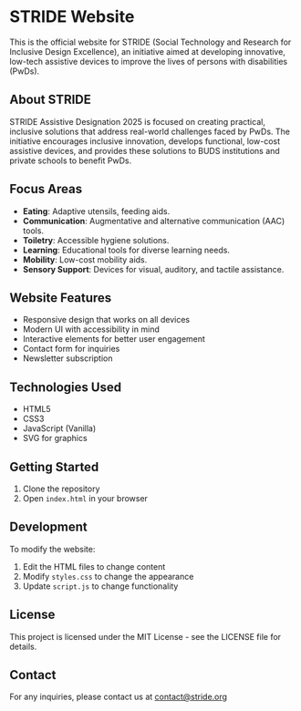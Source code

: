 # STRIDE Website

This is the official website for STRIDE (Social Technology and Research for Inclusive Design Excellence), an initiative aimed at developing innovative, low-tech assistive devices to improve the lives of persons with disabilities (PwDs).

## About STRIDE

STRIDE Assistive Designation 2025 is focused on creating practical, inclusive solutions that address real-world challenges faced by PwDs. The initiative encourages inclusive innovation, develops functional, low-cost assistive devices, and provides these solutions to BUDS institutions and private schools to benefit PwDs.

## Focus Areas

- **Eating**: Adaptive utensils, feeding aids.
- **Communication**: Augmentative and alternative communication (AAC) tools.
- **Toiletry**: Accessible hygiene solutions.
- **Learning**: Educational tools for diverse learning needs.
- **Mobility**: Low-cost mobility aids.
- **Sensory Support**: Devices for visual, auditory, and tactile assistance.

## Website Features

- Responsive design that works on all devices
- Modern UI with accessibility in mind
- Interactive elements for better user engagement
- Contact form for inquiries
- Newsletter subscription

## Technologies Used

- HTML5
- CSS3
- JavaScript (Vanilla)
- SVG for graphics

## Getting Started

1. Clone the repository
2. Open `index.html` in your browser

## Development

To modify the website:

1. Edit the HTML files to change content
2. Modify `styles.css` to change the appearance
3. Update `script.js` to change functionality

## License

This project is licensed under the MIT License - see the LICENSE file for details.

## Contact

For any inquiries, please contact us at contact@stride.org 